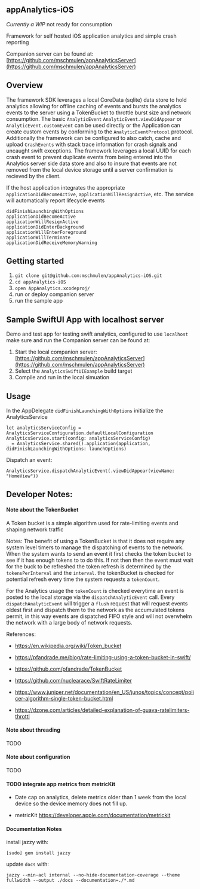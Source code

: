appAnalytics-iOS
---

*Currently a WIP* not ready for consumption

Framework for self hosted iOS application analytics and simple crash reporting 

Companion server can be found at: [https://github.com/mschmulen/appAnalyticsServer](https://github.com/mschmulen/appAnalyticsServer) 




## Overview

The framework SDK leverages a local CoreData (sqlite) data store to hold analytics allowing for offline caching of events and bursts the analytics events to the server using a TokenBucket to throttle burst size and network consumption.  The basic `AnalyticEvent` `AnalyticEvent.viewDidAppear` or `AnalyticEvent.customEvent` can be used directly or the Application can create custom events by conforming to the `AnalyticEventProtocol` protocol.  Additionally the framework can be configured to also catch, cache and upload `CrashEvents` with stack trace information for crash signals and uncaught swift exceptions.  The framework leverages a local UUID for each crash event to prevent duplicate events from being entered into the Analytics server side data store and also to insure that events are not removed from the local device storage until a server confirmation is recieved by the client.

If the host application integrates the appropriate `applicationDidBecomeActive`, `applicationWillResignActive`, etc. The service will automatically report lifecycle events

```
didFinishLaunchingWithOptions
applicationDidBecomeActive
applicationWillResignActive
applicationDidEnterBackground
applicationWillEnterForeground
applicationWillTerminate
applicationDidReceiveMemoryWarning
```

## Getting started 

1. `git clone git@github.com:mschmulen/appAnalytics-iOS.git`
1. `cd appAnalytics-iOS`
1. `open AppAnalytics.xcodeproj/`
1. run or deploy companion server 
1. run the sample app

## Sample SwiftUI App with localhost server 

Demo and test app for testing swift analytics, configured to use `localhost` make sure and run the Companion server can be found at: 

1. Start the local companion server:  [https://github.com/mschmulen/appAnalyticsServer](https://github.com/mschmulen/appAnalyticsServer)
1. Select the `AnalyticsSwiftUIExample` build target 
1. Compile and run in the local simuation

## Usage

In the AppDelegate `didFinishLaunchingWithOptions` initialize the AnalyticsService

```
let analyticsServiceConfig = AnalyticsServiceConfiguration.defaultLocalConfiguration
AnalyticsService.start(config: analyticsServiceConfig)
_ = AnalyticsService.shared().application(application, didFinishLaunchingWithOptions: launchOptions)
```

Dispatch an event:

```
AnalyticsService.dispatchAnalyticEvent(.viewDidAppear(viewName: "HomeView"))
```

## Developer Notes:

#### Note about the TokenBucket

 A Token bucket is a simple algorithm used for rate-limiting events and shaping network traffic

 Notes:
 The benefit of using a TokenBucket is that it does not require any system level timers to manage the dispatching of events to the network. When the system wants to send an event it first checks the token bucket to see if it has enough tokens to to do this. If not then then the event must wait for the buck to be refreshed the token refresh is determined by the `tokensPerInterval` and the `interval`. the tokenBucket is checked for potential refresh every time the system requests a `tokenCount`.
 
 For the Analytics usage the `tokenCount` is checked everytime an event is posted to the local storage via the `dispatchAnalyticEvent` call. Every `dispatchAnalyticEvent` will trigger a `flush` request that will request events oldest first and dispatch them to the network as the accumulated tokens permit, in this way events are dispatched FIFO style and will not overwhelm the network with a large body of network requests.
 
 References:
 
 - https://en.wikipedia.org/wiki/Token_bucket
 - https://pfandrade.me/blog/rate-limiting-using-a-token-bucket-in-swift/
 - https://github.com/pfandrade/TokenBucket
 - https://github.com/nuclearace/SwiftRateLimiter
 
 - https://www.juniper.net/documentation/en_US/junos/topics/concept/policer-algorithm-single-token-bucket.html
 
 - https://dzone.com/articles/detailed-explanation-of-guava-ratelimiters-throttl

#### Note about threading 

TODO


#### Note about configuration 

TODO



#### TODO integrate app metrics from metricKit

- Date cap on analytics, delete metrics older than 1 week from the local device so the device memory does not fill up.

- metricKit https://developer.apple.com/documentation/metrickit

#### Documentation Notes

install jazzy with:

`[sudo] gem install jazzy`

update `docs` with:

`jazzy --min-acl internal --no-hide-documentation-coverage --theme fullwidth --output ./docs --documentation=./*.md`



